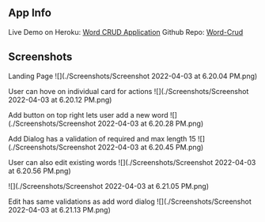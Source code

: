 ## App Info
Live Demo on Heroku: [Word CRUD Application](https://thawing-lake-61704.herokuapp.com)
Github Repo: [Word-Crud](https://github.com/kunalms/Word-Crud)


## Screenshots

Landing Page
![](./Screenshots/Screenshot 2022-04-03 at 6.20.04 PM.png)

User can hove on individual card for actions
![](./Screenshots/Screenshot 2022-04-03 at 6.20.12 PM.png)

Add button on top right lets user add a new word
![](./Screenshots/Screenshot 2022-04-03 at 6.20.28 PM.png)

Add Dialog has a validation of required and max length 15
![](./Screenshots/Screenshot 2022-04-03 at 6.20.45 PM.png)

User can also edit existing words 
![](./Screenshots/Screenshot 2022-04-03 at 6.20.56 PM.png)

![](./Screenshots/Screenshot 2022-04-03 at 6.21.05 PM.png)

Edit has same validations as add word dialog
![](./Screenshots/Screenshot 2022-04-03 at 6.21.13 PM.png)
